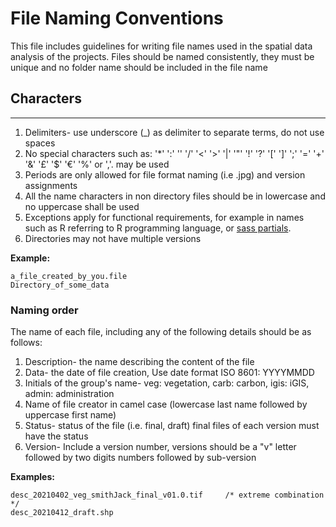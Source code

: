 # File Naming Conventions
This file includes guidelines for writing file names used in the spatial data 
analysis of the 
projects. 
Files should be named consistently, they must be unique and no folder name
should be included in the file name  

## Characters
____
1. Delimiters- use underscore (_) as delimiter to separate terms, do not use 
   spaces 
2. No special characters such as: '*' ':' '' '/' '<' '>' '|' '"' '!' '?' 
   '[' ']' ';' '=' '+' '&' '£' '$' '€' '%' or ','. may be used
3. Periods are only allowed for file format naming (i.e .jpg) and version assignments
4. All the name characters in non directory files should be in lowercase and no
   uppercase shall be used
5. Exceptions apply for functional requirements, for example in names such as R
   referring to R programming language, or 
   [sass partials](https://sass-lang.com/guide#topic-4).
6. Directories may not have multiple versions

**Example:**
```
a_file_created_by_you.file    
Directory_of_some_data
```


### Naming order
The name of each file, including any of the following details should be as 
follows:
1. Description- the name describing the content of the file
2. Data- the date of file creation, Use date format ISO 8601: YYYYMMDD
3. Initials of the group's name- veg: vegetation, carb: carbon, igis: iGIS, 
   admin: administration
4. Name of file creator in camel case (lowercase last name followed by 
   uppercase first name)
5. Status- status of the file (i.e. final, draft) final files of each version 
   must have the status
6. Version- Include a version number, versions should be a "v" letter followed
   by two digits numbers followed by sub-version

**Examples:**
```
desc_20210402_veg_smithJack_final_v01.0.tif     /* extreme combination */
desc_20210412_draft.shp
```


